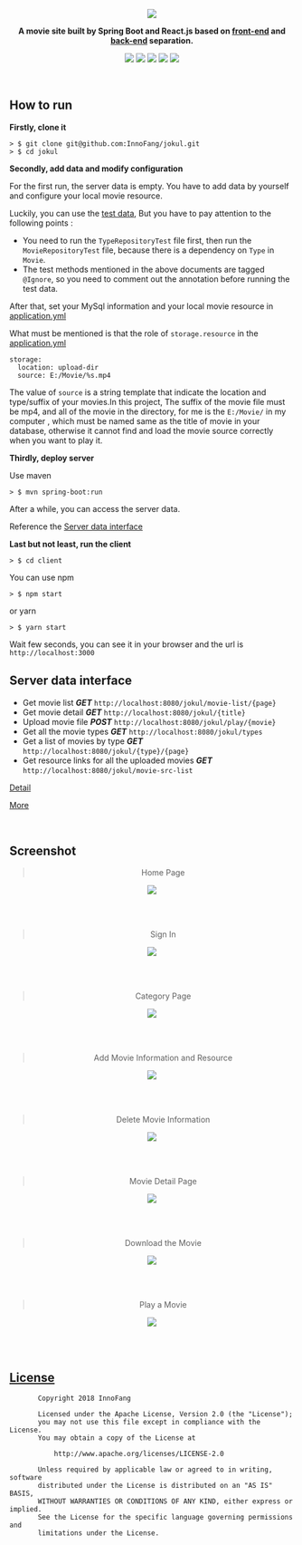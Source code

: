 <div align="center">

![](https://raw.githubusercontent.com/InnoFang/jokul/master/client/src/images/JOKUL.png?token=AO_t-mh3rDje6XQ0m4-CGgJSNu3axBBQks5a_-s2wA%3D%3D)

**A movie site built by Spring Boot and React.js based on [front-end](https://github.com/InnoFang/jokul/tree/master/client) and [back-end](https://github.com/InnoFang/jokul/tree/master/src) separation.**

![](https://img.shields.io/badge/spring%20boot-2.0.1.RELEASE-green.svg)   ![](https://img.shields.io/badge/react-16.3.2-blue.svg) ![](https://img.shields.io/badge/react--router--dom-4.2.2-orange.svg) ![](https://img.shields.io/badge/antd-3.4.4-85C1E9.svg)  ![](https://img.shields.io/badge/Maven-3.5.3-%23CD6155.svg)

</div>

<br />

## How to run

**Firstly, clone it**

```
> $ git clone git@github.com:InnoFang/jokul.git
> $ cd jokul
```

**Secondly, add data and modify configuration**

For the first run, the server data is empty. You have to add data by yourself and configure your local movie resource.

Luckily, you can use the [test data](https://github.com/InnoFang/jokul/tree/04cd37b3958b04f4f40fa9fb10f6522390ca1c64/src/test/java/io/innofang/knockknock/repositories), But you have to pay attention to the following points :

 + You need to run the `TypeRepositoryTest` file first, then run the `MovieRepositoryTest` file, because there is a dependency on `Type` in `Movie`.
 + The test methods mentioned in the above documents are tagged `@Ignore`, so you need to comment out the annotation before running the test data.

After that, set your MySql information and your local movie resource in [application.yml](https://github.com/InnoFang/jokul/blob/410a0b225bca32a41c444d783087adb22a3245bc/src/main/resources/application.yml)

What must be mentioned is that the role of `storage.resource` in the [application.yml](https://github.com/InnoFang/jokul/blob/410a0b225bca32a41c444d783087adb22a3245bc/src/main/resources/application.yml)

```
storage:
  location: upload-dir
  source: E:/Movie/%s.mp4
```

The value of `source` is a string template that indicate the location and type/suffix of your movies.In this project, The suffix of the movie file must be mp4, and all of the movie in the directory, for me is  the `E:/Movie/` in my computer , which must be named same as the title of movie in your database, otherwise it cannot find and load the movie source correctly when you want to play it.

**Thirdly, deploy server**

Use maven

```
> $ mvn spring-boot:run
```

After a while, you can access the server data.

Reference the [Server data interface](./server_data_interface.md)

**Last but not least, run the client**

```
> $ cd client
```

You can use npm

```
> $ npm start
```

or yarn


```
> $ yarn start
```

Wait few seconds, you can see it in your browser and the url is `http://localhost:3000`

## Server data interface

 + Get movie list ***GET*** `http://localhost:8080/jokul/movie-list/{page}` 
 + Get movie detail ***GET*** `http://localhost:8080/jokul/{title}`
 + Upload movie file ***POST*** `http://localhost:8080/jokul/play/{movie}`
 + Get all the movie types ***GET*** `http://localhost:8080/jokul/types`
 + Get a list of movies by type ***GET*** `http://localhost:8080/jokul/{type}/{page}`
 + Get resource links for all the uploaded movies ***GET*** `http://localhost:8080/jokul/movie-src-list`

 [Detail](./server_data_interface.md)

 [More](https://github.com/InnoFang/jokul/blob/master/client/src/Api.js)
 
<br />

## Screenshot

<div align="center">

> Home Page


![](./screenshot/home.jpg)

<br />
<br />

> Sign In

![](./screenshot/sign_in.jpg)

<br />
<br />

> Category Page

![](./screenshot/category.jpg)

<br />
<br />

> Add Movie Information and Resource

![](./screenshot/add_movie.jpg)

<br />
<br />

> Delete Movie Information

![](./screenshot/delete_movie.jpg)

<br />
<br />


> Movie Detail Page

![](./screenshot/movie_detail.jpg)

<br />
<br />

> Download the Movie

![](./screenshot/movie_download.jpg)

<br />
<br />

> Play a Movie

![](./screenshot/play_movie.jpg)

<br />
<br />

</div>

## [License](https://github.com/InnoFang/jokul/blob/master/LICENSE)


           Copyright 2018 InnoFang

           Licensed under the Apache License, Version 2.0 (the "License");
           you may not use this file except in compliance with the License.
           You may obtain a copy of the License at

               http://www.apache.org/licenses/LICENSE-2.0

           Unless required by applicable law or agreed to in writing, software
           distributed under the License is distributed on an "AS IS" BASIS,
           WITHOUT WARRANTIES OR CONDITIONS OF ANY KIND, either express or implied.
           See the License for the specific language governing permissions and
           limitations under the License.
